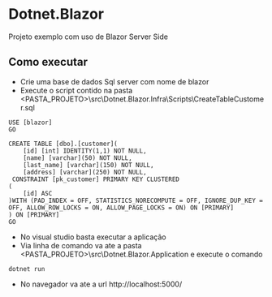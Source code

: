 # Dotnet.Blazor
Projeto exemplo com uso de Blazor Server Side

## Como executar
- Crie uma base de dados Sql server com nome de blazor
- Execute o script contido na pasta <PASTA_PROJETO>\src\Dotnet.Blazor.Infra\Scripts\CreateTableCustomer.sql
```
USE [blazor]
GO

CREATE TABLE [dbo].[customer](
	[id] [int] IDENTITY(1,1) NOT NULL,
	[name] [varchar](50) NOT NULL,
	[last_name] [varchar](150) NOT NULL,
	[address] [varchar](250) NOT NULL,
 CONSTRAINT [pk_customer] PRIMARY KEY CLUSTERED 
(
	[id] ASC
)WITH (PAD_INDEX = OFF, STATISTICS_NORECOMPUTE = OFF, IGNORE_DUP_KEY = OFF, ALLOW_ROW_LOCKS = ON, ALLOW_PAGE_LOCKS = ON) ON [PRIMARY]
) ON [PRIMARY]
GO
```
- No visual studio basta executar a aplicação
- Via linha de comando va ate a pasta <PASTA_PROJETO>\src\Dotnet.Blazor.Application e execute o comando
```
dotnet run
```
- No navegador va ate a url http://localhost:5000/
